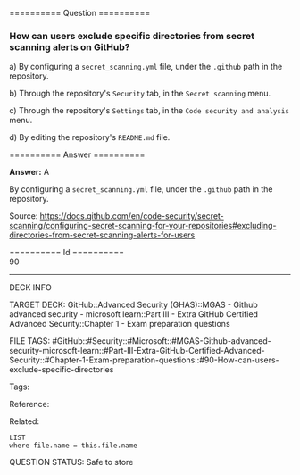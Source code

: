 ========== Question ==========  

### How can users exclude specific directories from secret scanning alerts on GitHub?

a) By configuring a `secret_scanning.yml` file, under the `.github` path in the repository.

b) Through the repository's `Security` tab, in the `Secret scanning` menu.

c) Through the repository's `Settings` tab, in the `Code security and analysis` menu.

d) By editing the repository's `README.md` file.  

========== Answer ==========  

**Answer:** A

By configuring a `secret_scanning.yml` file, under the `.github` path in the repository.

Source: https://docs.github.com/en/code-security/secret-scanning/configuring-secret-scanning-for-your-repositories#excluding-directories-from-secret-scanning-alerts-for-users

========== Id ==========  
90

---

DECK INFO

TARGET DECK: GitHub::Advanced Security (GHAS)::MGAS - Github advanced security - microsoft learn::Part III - Extra GitHub Certified Advanced Security::Chapter 1 - Exam preparation questions

FILE TAGS: #GitHub::#Security::#Microsoft::#MGAS-Github-advanced-security-microsoft-learn::#Part-III-Extra-GitHub-Certified-Advanced-Security::#Chapter-1-Exam-preparation-questions::#90-How-can-users-exclude-specific-directories

Tags:

Reference:

Related:

```dataview
LIST
where file.name = this.file.name
```

QUESTION STATUS: Safe to store
